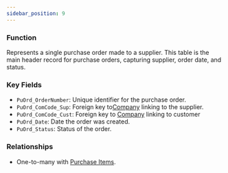 ```yaml
---
sidebar_position: 9
---
```


### Function
Represents a single purchase order made to a supplier. This table is the main header record for purchase orders, capturing supplier, order date, and status.

### Key Fields

- `PuOrd_OrderNumber`: Unique identifier for the purchase order.
- `PuOrd_ComCode_Sup`: Foreign key to[Company](../Company/Company1.md)  linking to the supplier.
- `PuOrd_ComCode_Cust`: Foreign key to [Company](../Company/Company1.md) linking to customer
- `PuOrd_Date`: Date the order was created.
- `PuOrd_Status`: Status of the order.

### Relationships

- One-to-many with [Purchase Items](Purchase%20Items.md).
